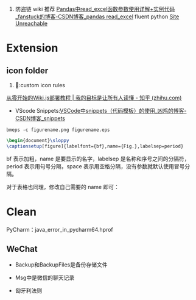 1. 防盗链
wiki 推荐
[Pandas中read_excel函数参数使用详解+实例代码_fanstuck的博客-CSDN博客_pandas read_excel](https://blog.csdn.net/master_hunter/article/details/124446017)
fluent python
[Site Unreachable](http://boysopidonajtogl.onion/)

# Extension
## icon folder
1. 🔴:custom icon rules

[从零开始的Wiki.js部署教程 | 我的目标是让所有人读懂 - 知乎 (zhihu.com)](https://zhuanlan.zhihu.com/p/398006335)




- VScode Snippets:[VSCode中snippets（代码模板）的使用_凶鸡的博客-CSDN博客_snippets](https://blog.csdn.net/angry_rooster/article/details/118560317)
```text
bmeps -c figurename.png figurename.eps
```

```latex
\begin{document}\sloppy
\captionsetup[figure]{labelfont={bf},name={Fig.},labelsep=period}
```

bf 表示加粗，name 是要显示的名字，labelsep 是名称和序号之间的分隔符，period 表示用句号分隔，space 表示用空格分隔，没有参数就默认使用冒号分隔。

对于表格也同理，修改自己需要的 name 即可：



# Clean
PyCharm：java_error_in_pycharm64.hprof

## WeChat
- Backup和BackupFiles是备份存储文件
- Msg中是微信的聊天记录


- 匈牙利法则